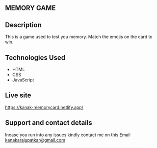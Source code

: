 ## MEMORY GAME

## Description

This is a game used to test you memory. Match the emojis on the card to win.

## Technologies Used
* HTML
* CSS
* JavaScript

## Live site
https://kanak-memorycard.netlify.app/

## Support and contact details
Incase you run into any issues kindly contact me on this Email kanakarajupatkar@gmail.com
